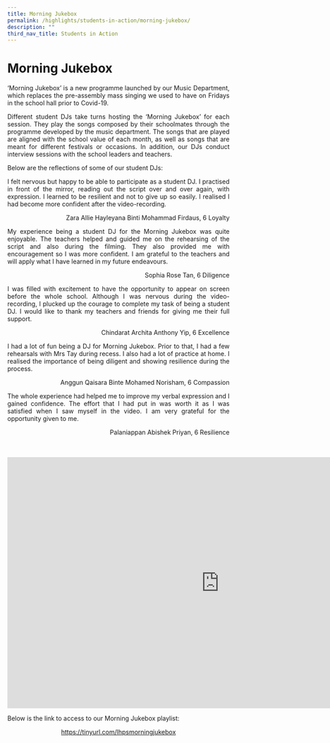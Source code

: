 ```yaml
---
title: Morning Jukebox
permalink: /highlights/students-in-action/morning-jukebox/
description: ""
third_nav_title: Students in Action
---
```

# Morning Jukebox

<p style="text-align: justify;">‘Morning Jukebox’ is a new programme launched by our Music Department, which replaces the pre-assembly mass singing we used to have on Fridays in the school hall prior to Covid-19.</p>


<p style="text-align: justify;">Different student DJs take turns hosting the ‘Morning Jukebox’ for each session. They play the songs composed by their schoolmates through the programme developed by the music department. The songs that are played are aligned with the school value of each month, as well as songs that are meant for different festivals or occasions. In addition, our DJs conduct interview sessions with the school leaders and teachers.</p>


Below are the reflections of some of our student DJs:


<p style="text-align: justify;">I felt nervous but happy to be able to participate as a student DJ. I practised in front of the mirror, reading out the script over and over again, with expression. I learned to be resilient and not to give up so easily. I realised I had become more confident after the video-recording.</p>

<p style="text-align: right"> Zara Allie Hayleyana Binti Mohammad Firdaus, 6 Loyalty<br></p>

<p style="text-align: justify;">My experience being a student DJ for the Morning Jukebox was quite enjoyable. The teachers helped and guided me on the rehearsing of the script and also during the filming. They also provided me with encouragement so I was more confident. I am grateful to the teachers and will apply what I have learned in my future endeavours.</p>

<p style="text-align: right"> Sophia Rose Tan, 6 Diligence<br></p>

<p style="text-align: justify;">I was filled with excitement to have the opportunity to appear on screen before the whole school. Although I was nervous during the video-recording, I plucked up the courage to complete my task of being a student DJ. I would like to thank my teachers and friends for giving me their full support.</p>

<p style="text-align: right"> Chindarat Archita Anthony Yip, 6 Excellence<br></p>


<p style="text-align: justify;">I had a lot of fun being a DJ for Morning Jukebox. Prior to that, I had a few rehearsals with Mrs Tay during recess. I also had a lot of practice at home. I realised the importance of being diligent and showing resilience during the process.</p>

<p style="text-align: right"> Anggun Qaisara Binte Mohamed Norisham, 6 Compassion<br></p>


<p style="text-align: justify;">The whole experience had helped me to improve my verbal expression and I gained confidence. The effort that I had put in was worth it as I was satisfied when I saw myself in the video. I am very grateful for the opportunity given to me.</p>

<p style="text-align: right"> Palaniappan Abishek Priyan, 6 Resilience<br></p>
<br>
<br>

<iframe allowfullscreen="true" height="569" width="960" frameborder="0" src="https://docs.google.com/presentation/d/e/2PACX-1vTGE6djsHaU9vOzgi7M0YuQvJSC94kUfSGcZYQz4V8KZNl7YU2slxz9XqyjUrBjQpmarYXXyXOLAHMp/embed?start=false&amp;loop=false&amp;delayms=3000"></iframe>

Below is the link to access to our Morning Jukebox playlist:

<center><a target="_blank" href="https://tinyurl.com/lhpsmorningjukebox">https://tinyurl.com/lhpsmorningjukebox</a></center>
